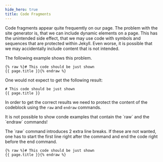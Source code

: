```yaml
---
hide_hero: true
title: Code Fragments
---
```


Code fragments appear quite frequemtly on our page. The problem with the site generator is, that we can include dynamic elements on a page. This has the unintended side effect, that we may use code with symbols and sequences that are protected within Jekyll. Even worse, it is possible that we may accidentally include content that is not intended. 

The following example shows this problem. 

```
{% raw %}# This code should be just shown
{{ page.title }}{% endraw %}
```

One would not expect to get the following result: 

```
# This code should be just shown
{{ page.title }}
```

In order to get the correct results we need to protect the content of the codeblock using the `raw` and `endraw` commands. 

<p class="alert alert-danger" markdown=1>It is not possible to show conde examples that contain the `raw` and the `endraw` commands!</p>

<p class="alert alert-warning" markdown=1>
The `raw` command introduces 2 extra line breaks. If these are not wanted, one has to start the first line right after the command and end the code right before the end command. 
</p>


```
{% raw %}# This code should be just shown
{{ page.title }}{% endraw %}
```
